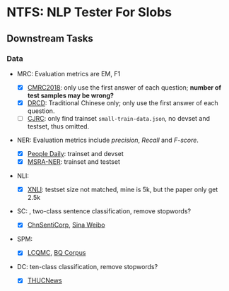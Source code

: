 # NTFS: NLP Tester For Slobs





## Downstream Tasks



### Data

- MRC: Evaluation metrics are EM, F1

  - [x] [CMRC2018](https://github.com/ymcui/cmrc2018): only use the first answer of each question; **number of test samples may be wrong?**
  - [x] [DRCD](https://github.com/DRCKnowledgeTeam/DRCD): Traditional Chinese only; only use the first answer of each question.
  - [ ] [CJRC](http://cail.cipsc.org.cn/): only find trainset `small-train-data.json`, no devset and testset, thus omitted.
- NER: Evaluation metrics include *precision*, *Recall* and *F-score*.
  - [x] [People Daily](https://github.com/ProHiryu/bert-chinese-ner/tree/master/data): trainset and devset
  - [x] [MSRA-NER](<https://github.com/OYE93/Chinese-NLP-Corpus>): trainset and testset
- NLI: 
  - [x] [XNLI](https://github.com/facebookresearch/XNLI): testset size not matched, mine is 5k, but the paper only get 2.5k
- SC: , two-class sentence classification, remove stopwords?
  - [x] [ChnSentiCorp](https://github.com/pengming617/bert_classification/), [Sina Weibo](https://github.com/SophonPlus/ChineseNlpCorpus/)
- SPM: 

  - [x] [LCQMC](http://icrc.hitsz.edu.cn/info/1037/1146.htm), [BQ Corpus](http://icrc.hitsz.edu.cn/info/1037/1162.htm)
- DC: ten-class classification, remove stopwords?
  - [x] [THUCNews](https://github.com/gaussic/text-classification-cnn-rnn)